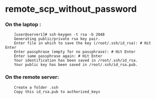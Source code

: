 # remote_scp_without_password

###  On the laptop :

        [user@server1]# ssh-keygen -t rsa -b 2048
        Generating public/private rsa key pair.
        Enter file in which to save the key (/root/.ssh/id_rsa): # Hit Enter
        Enter passphrase (empty for no passphrase): # Hit Enter
        Enter same passphrase again: # Hit Enter
        Your identification has been saved in /root/.ssh/id_rsa.
        Your public key has been saved in /root/.ssh/id_rsa.pub.

### On the remote server:

        Create a folder .ssh 
        Copy this id_rsa.pub to authorized_keys 
